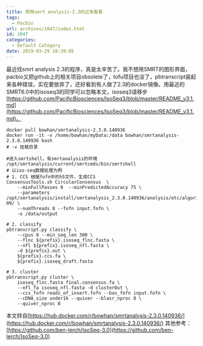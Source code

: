 ```yaml
---
title: 想用smrt analysis-2.3的过来看看
tags:
  - Pacbio
url: archives/1047/index.html
id: 1047
categories:
  - Default Category
date: 2019-03-29 18:39:05
---
```


最近找smrt analysis 2.3的程序，真是太辛苦了。我不想用SMRT的图形界面，pacbio又把github上的相关项目obsolete了，tofu项目也没了，pbtranscript装起来各种错误，实在要放弃了，还好看到有人做了2.3的docker镜像。用最近的SMRT6.0中的isoseq3的同学可以忽略本文，isoseq3请移步[https://github.com/PacificBiosciences/IsoSeq3/blob/master/README_v3.1.md](https://github.com/PacificBiosciences/IsoSeq3/blob/master/README_v3.1.md)。

```
docker pull bowhan/smrtanalysis-2.3.0.140936
docker run -it -v /home/bowhan/myData:/data bowhan/smrtanalysis-2.3.0.140936 bash
# -v 挂载目录

#进入smrtshell，有smrtanalysis的环境
/opt/smrtanalysis/current/smrtcmds/bin/smrtshell
# 以iso-seq数据处理为例
# 1. CCS 根据fofn中的h5文件，生成CCS
ConsensusTools.sh CircularConsensus  \
    --minFullPasses 0  --minPredictedAccuracy 75 \
    --parameters /opt/smrtanalysis/install/smrtanalysis_2.3.0.140936/analysis/etc/algorithm_parameters/2014-09/ \
    --numThreads 8 --fofn input.fofn \
    -o /data/output

# 2. classify
pbtranscript.py classify \
    --cpus 8 --min_seq_len 300 \
    --flnc ${prefix}.isoseq_flnc.fasta \
    --nfl ${prefix}.isoseq_nfl.fasta \
    -d ${prefix}.out \
    ${prefix}.ccs.fa \
    ${prefix}.isoseq_draft.fasta 

# 3. cluster
pbtranscript.py cluster \
    isoseq_flnc.fasta final.consensus.fa \
    --nfl_fa isoseq_nfl.fasta -d clusterOut \
    --ccs_fofn reads_of_insert.fofn --bas_fofn input.fofn \
    --cDNA_size under1k --quiver --blasr_nproc 8 \
    --quiver_nproc 8 
```
	
本文转自[https://hub.docker.com/r/bowhan/smrtanalysis-2.3.0.140936/](https://hub.docker.com/r/bowhan/smrtanalysis-2.3.0.140936/)
其他参考：[https://github.com/ben-lerch/IsoSeq-3.0](https://github.com/ben-lerch/IsoSeq-3.0)